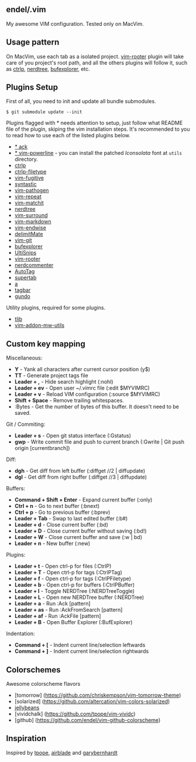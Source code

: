 endel/.vim
---

My awesome VIM configuration. Tested only on MacVim.

Usage pattern
---

On MacVim, use each tab as a isolated project.
[vim-rooter](https://github.com/airblade/vim-rooter) plugin will take care of
you project's root path, and all the others plugins will follow it, such as
[ctrlp](https://github.com/kien/ctrlp.vim),
[nerdtree](https://github.com/scrooloose/nerdtree),
[bufexplorer](https://github.com/corntrace/bufexplorer), etc.


Plugins Setup
---

First of all, you need to init and update all bundle submodules.

    $ git submodule update --init


Plugins flagged with * needs attention to setup, just follow what README file of the plugin, skiping the vim installation steps.
It's recommended to you to read how to use each of the listed plugins below.

 * [* ack](https://github.com/mileszs/ack.vim)
 * [* vim-powerline](https://github.com/Lokaltog/vim-powerline) - you can install the patched *Iconsolata* font at <code>utils</code> directory.
 * [ctrlp](https://github.com/kien/ctrlp.vim)
 * [ctrlp-filetype](https://github.com/endel/ctrlp-filetype.vim)
 * [vim-fugitive](https://github.com/tpope/vim-fugitive)
 * [syntastic](https://github.com/scrooloose/syntastic)
 * [vim-pathogen](https://github.com/tpope/vim-pathogen)
 * [vim-repeat](https://github.com/tpope/vim-repeat)
 * [vim-matchit](https://github.com/tsaleh/vim-matchit)
 * [nerdtree](https://github.com/scrooloose/nerdtree)
 * [vim-surround](https://github.com/tpope/vim-surround)
 * [vim-markdown](https://github.com/tpope/vim-markdown)
 * [vim-endwise](https://github.com/tpope/vim-endwise)
 * [delimitMate](https://github.com/Raimondi/delimitMate/)
 * [vim-git](https://github.com/tpope/vim-git)
 * [bufexplorer](https://github.com/corntrace/bufexplorer)
 * [UltiSnips](https://github.com/SirVer/ultisnips)
 * [vim-rooter](https://github.com/airblade/vim-rooter)
 * [nerdcommenter](https://github.com/scrooloose/nerdcommenter)
 * [AutoTag](https://github.com/vim-scripts/AutoTag)
 * [supertab](https://github.com/ervandew/supertab)
 * [a](https://github.com/vim-scripts/a.vim)
 * [tagbar](https://github.com/majutsushi/tagbar)
 * [gundo](https://github.com/sjl/gundo.vim)

Utility plugins, required for some plugins.

 * [tlib](https://github.com/tomtom/tlib_vim)
 * [vim-addon-mw-utils](https://github.com/MarcWeber/vim-addon-mw-utils)


Custom key mapping
---

Miscellaneous:

 * __Y__ - Yank all characters after current cursor position (y$)
 * __TT__ - Generate project tags file
 * __Leader + ,__ - Hide search highlight (:nohl)
 * __Leader + ev__ - Open user ~/.vimrc file (:edit $MYVIMRC)
 * __Leader + v__ - Reload VIM configuration (:source $MYVIMRC)
 * __Shift + Space__ - Remove trailing whitespaces.
 * :Bytes - Get the number of bytes of this buffer. It doesn't need to be saved.

Git / Commiting:

 * __Leader + s__ - Open git status interface (:Gstatus)
 * __gwp__ - Write commit file and push to current branch (:Gwrite | Git push origin [currentbranch])

Diff:

 * __dgh__ - Get diff from left buffer (:diffget //2 | diffupdate)
 * __dgl__ - Get diff from right buffer (:diffget //3 | diffupdate)

Buffers:

 * __Command + Shift + Enter__ - Expand current buffer (:only)
 * __Ctrl + n__ - Go to next buffer (:bnext)
 * __Ctrl + p__ - Go to previous buffer (:bprev)
 * __Leader + Tab__ - Swap to last edited buffer (:b#)
 * __Leader + d__ - Close current buffer (:bd)
 * __Leader + D__ - Close current buffer without saving (:bd!)
 * __Leader + W__ - Close current buffer and save (:w | bd)
 * __Leader + n__ - New buffer (:new)

Plugins:

 * __Leader + t__ - Open ctrl-p for files (:CtrlP)
 * __Leader + T__ - Open ctrl-p for tags (:CtrlPTag)
 * __Leader + f__ - Open ctrl-p for tags (:CtrlPFiletype)
 * __Leader + b__ - Open ctrl-p for buffers (:CtrlPBuffer)
 * __Leader + l__ - Toggle NERDTree (:NERDTreeToggle)
 * __Leader + L__ - Open new NERDTree buffer (:NERDTree)
 * __Leader + a__ - Run :Ack [pattern]
 * __Leader + as__ - Run :AckFromSearch [pattern]
 * __Leader + af__ - Run :AckFile [pattern]
 * __Leader + B__ - Open Buffer Explorer (:BufExplorer)

Indentation:

  * __Command + [__ - Indent current line/selection leftwards
  * __Command + ]__ - Indent current line/selection rightwards


Colorschemes
---

Awesome colorscheme flavors

 * [tomorrow] (https://github.com/chriskempson/vim-tomorrow-theme)
 * [solarized] (https://github.com/altercation/vim-colors-solarized)
 * [jellybeans](https://github.com/nanotech/jellybeans.vim)
 * [vividchalk] (https://github.com/tpope/vim-vividc)
 * [github] (https://github.com/endel/vim-github-colorscheme)


Inspiration
---

Inspired by [tpope](https://github.com/tpope), [airblade](https://github.com/airblade) and [garybernhardt](https://github.com/garybernhardt)
